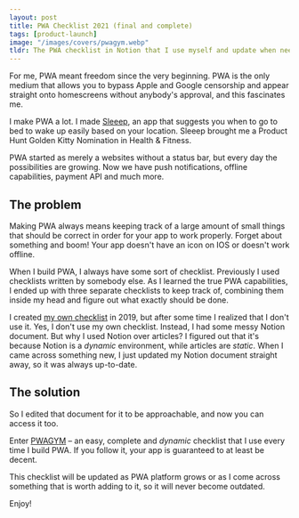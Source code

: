 ```yaml
---
layout: post
title: PWA Checklist 2021 (final and complete)
tags: [product-launch]
image: "/images/covers/pwagym.webp"
tldr: The PWA checklist in Notion that I use myself and update when needed. It's always up-to-date.
---
```


For me, PWA meant freedom since the very beginning. PWA is the only medium that allows you to bypass Apple and Google censorship and appear straight onto homescreens without anybody's approval, and this fascinates me.

I make PWA a lot. I made [Sleeep](https://www.producthunt.com/posts/sleeep), an app that suggests you when to go to bed to wake up easily based on your location. Sleeep brought me a Product Hunt Golden Kitty Nomination in Health & Fitness.

PWA started as merely a websites without a status bar, but every day the possibilities are growing. Now we have push notifications, offline capabilities, payment API and much more.

## The problem

Making PWA always means keeping track of a large amount of small things that should be correct in order for your app to work properly. Forget about something and boom! Your app doesn't have an icon on IOS or doesn't work offline.

When I build PWA, I always have some sort of checklist. Previously I used checklists written by somebody else. As I learned the true PWA capabilities, I ended up with three separate checklists to keep track of, combining them inside my head and figure out what exactly should be done.

I created [my own checklist](/blog/2019/02/15/pwa-2019) in 2019, but after some time I realized that I don't use it. Yes, I don't use my own checklist. Instead, I had some messy Notion document. But why I used Notion over articles? I figured out that it's because Notion is a _dynamic_ environment, while articles are _static_. When I came across something new, I just updated my Notion document straight away, so it was always up-to-date.

## The solution

So I edited that document for it to be approachable, and now you can access it too.

Enter [PWAGYM](https://pwagym.com) – an easy, complete and _dynamic_ checklist that I use every time I build PWA. If you follow it, your app is guaranteed to at least be decent.

This checklist will be updated as PWA platform grows or as I come across something that is worth adding to it, so it will never become outdated.

Enjoy!

